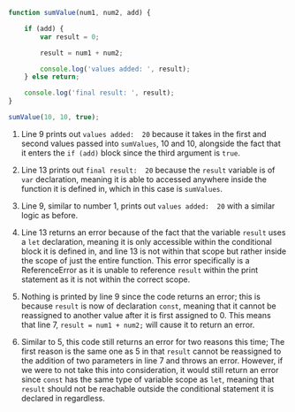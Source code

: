 ```js
function sumValue(num1, num2, add) {

    if (add) {
        var result = 0;

        result = num1 + num2;

        console.log('values added: ', result);
    } else return;

    console.log('final result: ', result);
}

sumValue(10, 10, true);
```

1. Line 9 prints out `values added:  20` because it takes in the first and second values passed into `sumValues`, 10 and 10, alongside the fact that it enters the `if (add)` block since the third argument is `true`.

2. Line 13 prints out `final result:  20` because the `result` variable is of `var` declaration, meaning it is able to accessed anywhere inside the function it is defined in, which in this case is `sumValues`.

3. Line 9, similar to number 1, prints out `values added:  20` with a similar logic as before.

4. Line 13 returns an error because of the fact that the variable `result` uses a `let` declaration, meaning it is only accessible within the conditional block it is defined in, and line 13 is not within that scope but rather inside the scope of just the entire function. This error specifically is a ReferenceError as it is unable to reference `result` within the print statement as it is not within the correct scope.

5. Nothing is printed by line 9 since the code returns an error; this is because `result` is now of declaration `const`, meaning that it cannot be reassigned to another value after it is first assigned to 0. This means that line 7, `result = num1 + num2;` will cause it to return an error.

6. Similar to 5, this code still returns an error for two reasons this time; The first reason is the same one as 5 in that `result` cannot be reassigned to the addition of two parameters in line 7 and throws an error. However, if we were to not take this into consideration, it would still return an error since `const` has the same type of variable scope as `let`, meaning that `result` should not be reachable outside the conditional statement it is declared in regardless.
